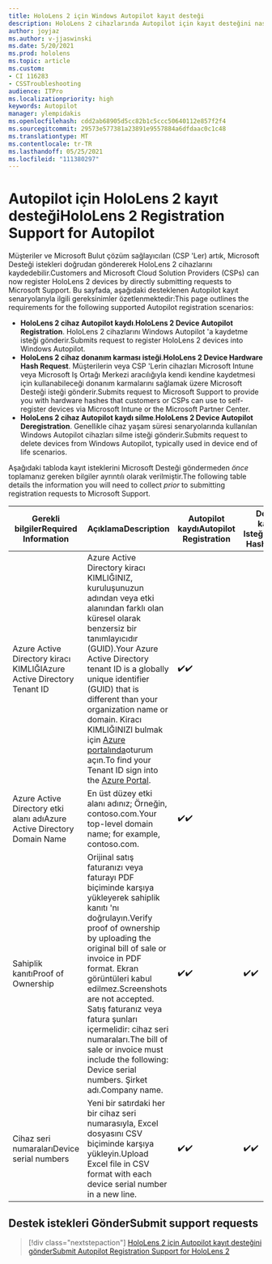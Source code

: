 ```yaml
---
title: HoloLens 2 için Windows Autopilot kayıt desteği
description: HoloLens 2 cihazlarında Autopilot için kayıt desteğini nasıl alabileceğinizi öğrenin.
author: joyjaz
ms.author: v-jjaswinski
ms.date: 5/20/2021
ms.prod: hololens
ms.topic: article
ms.custom:
- CI 116283
- CSSTroubleshooting
audience: ITPro
ms.localizationpriority: high
keywords: Autopilot
manager: ylempidakis
ms.openlocfilehash: cdd2ab68905d5cc82b1c5ccc50640112e857f2f4
ms.sourcegitcommit: 29573e577381a23891e9557884a6dfdaac0c1c48
ms.translationtype: MT
ms.contentlocale: tr-TR
ms.lasthandoff: 05/25/2021
ms.locfileid: "111380297"
---
```

# <a name="hololens-2-registration-support-for-autopilot"></a><span data-ttu-id="c154b-104">Autopilot için HoloLens 2 kayıt desteği</span><span class="sxs-lookup"><span data-stu-id="c154b-104">HoloLens 2 Registration Support for Autopilot</span></span>

<span data-ttu-id="c154b-105">Müşteriler ve Microsoft Bulut çözüm sağlayıcıları (CSP 'Ler) artık, Microsoft Desteği istekleri doğrudan göndererek HoloLens 2 cihazlarını kaydedebilir.</span><span class="sxs-lookup"><span data-stu-id="c154b-105">Customers and Microsoft Cloud Solution Providers (CSPs) can now register HoloLens 2 devices by directly submitting requests to Microsoft Support.</span></span> <span data-ttu-id="c154b-106">Bu sayfada, aşağıdaki desteklenen Autopilot kayıt senaryolarıyla ilgili gereksinimler özetlenmektedir:</span><span class="sxs-lookup"><span data-stu-id="c154b-106">This page outlines the requirements for the following supported Autopilot registration scenarios:</span></span>

- <span data-ttu-id="c154b-107">**HoloLens 2 cihaz Autopilot kaydı**.</span><span class="sxs-lookup"><span data-stu-id="c154b-107">**HoloLens 2 Device Autopilot Registration**.</span></span> <span data-ttu-id="c154b-108">HoloLens 2 cihazlarını Windows Autopilot 'a kaydetme isteği gönderir.</span><span class="sxs-lookup"><span data-stu-id="c154b-108">Submits request to register HoloLens 2 devices into Windows Autopilot.</span></span>
- <span data-ttu-id="c154b-109">**HoloLens 2 cihaz donanım karması isteği**.</span><span class="sxs-lookup"><span data-stu-id="c154b-109">**HoloLens 2 Device Hardware Hash Request**.</span></span> <span data-ttu-id="c154b-110">Müşterilerin veya CSP 'Lerin cihazları Microsoft Intune veya Microsoft Iş Ortağı Merkezi aracılığıyla kendi kendine kaydetmesi için kullanabileceği donanım karmalarını sağlamak üzere Microsoft Desteği isteği gönderir.</span><span class="sxs-lookup"><span data-stu-id="c154b-110">Submits request to Microsoft Support to provide you with hardware hashes that customers or CSPs can use to self-register devices via Microsoft Intune or the Microsoft Partner Center.</span></span>
- <span data-ttu-id="c154b-111">**HoloLens 2 cihaz Autopilot kaydı silme**.</span><span class="sxs-lookup"><span data-stu-id="c154b-111">**HoloLens 2 Device Autopilot Deregistration**.</span></span> <span data-ttu-id="c154b-112">Genellikle cihaz yaşam süresi senaryolarında kullanılan Windows Autopilot cihazları silme isteği gönderir.</span><span class="sxs-lookup"><span data-stu-id="c154b-112">Submits request to delete devices from Windows Autopilot, typically used in device end of life scenarios.</span></span>

<span data-ttu-id="c154b-113">Aşağıdaki tabloda kayıt isteklerini Microsoft Desteği göndermeden *önce* toplamanız gereken bilgiler ayrıntılı olarak verilmiştir.</span><span class="sxs-lookup"><span data-stu-id="c154b-113">The following table details the information you will need to collect *prior* to submitting registration requests to Microsoft Support.</span></span>

| <span data-ttu-id="c154b-114">Gerekli bilgiler</span><span class="sxs-lookup"><span data-stu-id="c154b-114">Required Information</span></span> | <span data-ttu-id="c154b-115">Açıklama</span><span class="sxs-lookup"><span data-stu-id="c154b-115">Description</span></span> | <span data-ttu-id="c154b-116">Autopilot kaydı</span><span class="sxs-lookup"><span data-stu-id="c154b-116">Autopilot Registration</span></span>  | <span data-ttu-id="c154b-117">Donanım karması Isteği</span><span class="sxs-lookup"><span data-stu-id="c154b-117">Hardware Hash Request</span></span> | <span data-ttu-id="c154b-118">Autopilot kaydı silme</span><span class="sxs-lookup"><span data-stu-id="c154b-118">Autopilot Deregistration</span></span> |
------------|-------------------------------|--------------------------------------------------|------------------------------|--------------------------------|
|  <span data-ttu-id="c154b-119">Azure Active Directory kiracı KIMLIĞI</span><span class="sxs-lookup"><span data-stu-id="c154b-119">Azure Active Directory Tenant ID</span></span>    |    <span data-ttu-id="c154b-120">Azure Active Directory kiracı KIMLIĞINIZ, kuruluşunuzun adından veya etki alanından farklı olan küresel olarak benzersiz bir tanımlayıcıdır (GUID).</span><span class="sxs-lookup"><span data-stu-id="c154b-120">Your Azure Active Directory tenant ID is a globally unique identifier (GUID) that is different than your organization name or domain.</span></span>    <span data-ttu-id="c154b-121">Kiracı KIMLIĞINIZI bulmak için [Azure portalında](https://portal.azure.com/#blade/Microsoft_AAD_IAM/ActiveDirectoryMenuBlade/Properties)oturum açın.</span><span class="sxs-lookup"><span data-stu-id="c154b-121">To find your Tenant ID sign into the [Azure Portal](https://portal.azure.com/#blade/Microsoft_AAD_IAM/ActiveDirectoryMenuBlade/Properties).</span></span>    |     <span data-ttu-id="c154b-122">✔️</span><span class="sxs-lookup"><span data-stu-id="c154b-122">✔️</span></span>                         |                              |                         <span data-ttu-id="c154b-123">✔️</span><span class="sxs-lookup"><span data-stu-id="c154b-123">✔️</span></span>                        |
|  <span data-ttu-id="c154b-124">Azure Active Directory etki alanı adı</span><span class="sxs-lookup"><span data-stu-id="c154b-124">Azure Active Directory Domain Name</span></span>    |   <span data-ttu-id="c154b-125">En üst düzey etki alanı adınız; Örneğin, contoso.com.</span><span class="sxs-lookup"><span data-stu-id="c154b-125">Your top-level domain name; for example, contoso.com.</span></span>    |     <span data-ttu-id="c154b-126">✔️</span><span class="sxs-lookup"><span data-stu-id="c154b-126">✔️</span></span>                         |                              |                         <span data-ttu-id="c154b-127">✔️</span><span class="sxs-lookup"><span data-stu-id="c154b-127">✔️</span></span>                        |
|  <span data-ttu-id="c154b-128">Sahiplik kanıtı</span><span class="sxs-lookup"><span data-stu-id="c154b-128">Proof of Ownership</span></span>    |   <span data-ttu-id="c154b-129">Orijinal satış faturanızı veya faturayı PDF biçiminde karşıya yükleyerek sahiplik kanıtı 'nı doğrulayın.</span><span class="sxs-lookup"><span data-stu-id="c154b-129">Verify proof of ownership by uploading the original bill of sale or invoice in PDF format.</span></span> <span data-ttu-id="c154b-130">Ekran görüntüleri kabul edilmez.</span><span class="sxs-lookup"><span data-stu-id="c154b-130">Screenshots are not accepted.</span></span> <span data-ttu-id="c154b-131">Satış faturanız veya fatura şunları içermelidir: cihaz seri numaraları.</span><span class="sxs-lookup"><span data-stu-id="c154b-131">The bill of sale or invoice must include the following: Device serial numbers.</span></span> <span data-ttu-id="c154b-132">Şirket adı.</span><span class="sxs-lookup"><span data-stu-id="c154b-132">Company name.</span></span>     |     <span data-ttu-id="c154b-133">✔️</span><span class="sxs-lookup"><span data-stu-id="c154b-133">✔️</span></span>                         |              <span data-ttu-id="c154b-134">✔️</span><span class="sxs-lookup"><span data-stu-id="c154b-134">✔️</span></span>                |                         <span data-ttu-id="c154b-135">✔️</span><span class="sxs-lookup"><span data-stu-id="c154b-135">✔️</span></span>                        |
|  <span data-ttu-id="c154b-136">Cihaz seri numaraları</span><span class="sxs-lookup"><span data-stu-id="c154b-136">Device serial numbers</span></span>    |   <span data-ttu-id="c154b-137">Yeni bir satırdaki her bir cihaz seri numarasıyla, Excel dosyasını CSV biçiminde karşıya yükleyin.</span><span class="sxs-lookup"><span data-stu-id="c154b-137">Upload Excel file in CSV format with each device serial number in a new line.</span></span>     |     <span data-ttu-id="c154b-138">✔️</span><span class="sxs-lookup"><span data-stu-id="c154b-138">✔️</span></span>                         |              <span data-ttu-id="c154b-139">✔️</span><span class="sxs-lookup"><span data-stu-id="c154b-139">✔️</span></span>                |                         <span data-ttu-id="c154b-140">✔️</span><span class="sxs-lookup"><span data-stu-id="c154b-140">✔️</span></span>                        |

## <a name="submit-support-requests"></a><span data-ttu-id="c154b-141">Destek istekleri Gönder</span><span class="sxs-lookup"><span data-stu-id="c154b-141">Submit support requests</span></span>

> [!div class="nextstepaction"]
> [<span data-ttu-id="c154b-142">HoloLens 2 için Autopilot kayıt desteğini gönder</span><span class="sxs-lookup"><span data-stu-id="c154b-142">Submit Autopilot Registration Support for HoloLens 2</span></span>](https://prod.support.services.microsoft.com/supportrequestform/0d8bf192-cab7-6d39-143d-5a17840b9f5f)

